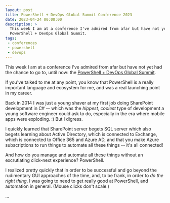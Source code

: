 ```yaml
---
layout: post
title: PowerShell + DevOps Global Summit Conference 2023
date: 2023-04-24 00:00:00
description: >
  This week I am at a conference I've admired from afar but have not yet had the chance to go to, until now: the
  PowerShell + DevOps Global Summit.
tags:
 - conferences
 - powershell
 - devops
---
```


This week I am at a conference I've admired from afar but have not yet had the chance to go to, until now: the
[PowerShell + DevOps Global Summit](https://powershellsummit.org/).

If you've talked to me at any point, you know that PowerShell is a really important language and ecosystem for me,
and was a real launching point in my career.

Back in 2014 I was just a young shaver at my first job doing SharePoint development in C# -- which was the _hippest_,
_coolest_ type of development a young software engineer could ask to do, especially in the era where mobile apps were
exploding. :) But I digress.

I quickly learned that SharePoint server begets SQL server which also begets learning about Active Directory, which is
connected to Exchange, which is connected to Office 365 and Azure AD, and that you make Azure subscriptions to run
things to automate all these things -- it's all connected!

And how do you manage and automate all these things without an excrutiating click-next experience? PowerShell.

I realized pretty quickly that in order to be successful and go beyond the rudimentary GUI approaches of the time, and,
to be frank, in order to _do the right thing_, I was going to need to get really good at PowerShell, and automation in
general. (Mouse clicks don't scale.)

...
